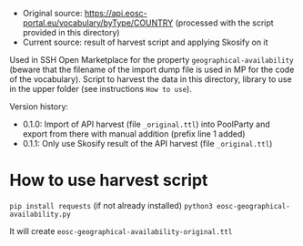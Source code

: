 * Original source: https://api.eosc-portal.eu/vocabulary/byType/COUNTRY (processed with the script provided in this directory)
* Current source: result of harvest script and applying Skosify on it

Used in SSH Open Marketplace for the property `geographical-availability` (beware that the filename of the import dump file is used in MP for the code of the vocabulary).
Script to harvest the data in this directory, library to use in the upper folder (see instructions `How to use`).

Version history:
* 0.1.0: Import of API harvest (file `_original.ttl`) into PoolParty and export from there with manual addition (prefix line 1 added)
* 0.1.1: Only use Skosify result of the API harvest (file `_original.ttl`)

# How to use harvest script
`pip install requests` (if not already installed)
`python3 eosc-geographical-availability.py`

It will create `eosc-geographical-availability-original.ttl`
